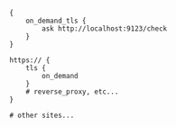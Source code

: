 <script>
ready(() => {
	let startElement, endElement;

	startElement = findWithContent('.ex-on-demand pre.chroma code span.line', 'on_demand_tls {');
	endElement = findNextText(startElement, '}');
	wrapRangeWithSpan(startElement, endElement, 'rollover-abuse rollover-purple');

	startElement = findWithContent('.ex-on-demand pre.chroma code span.line', 'tls');
	endElement = findNextText(startElement, '}');
	wrapRangeWithSpan(startElement, endElement, 'rollover-ondemand rollover-green');

	window.$_('.ex-on-demand code').classList.add('light');
});
</script>

<div class="ex-on-demand">

```caddy
{
	on_demand_tls {
		ask http://localhost:9123/check
	}
}

https:// {
	tls {
		on_demand
	}
	# reverse_proxy, etc...
}

# other sites...
```

</div>

